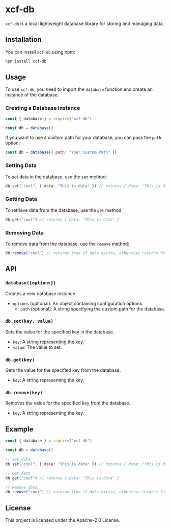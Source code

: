 # xcf-db

`xcf-db` is a local lightweight database library for storing and managing data.

## Installation

You can install `xcf-db` using npm:

```sh
npm install xcf-db
```

## Usage

To use `xcf-db`, you need to import the `database` function and create an instance of the database.

### Creating a Database Instance

```javascript
const { database } = require("xcf-db")

const db = database()
```

If you want to use a custom path for your database, you can pass the `path` option:

```javascript
const db = database({ path: "Your Custom Path" })
```

### Setting Data

To set data in the database, use the `set` method:

```javascript
db.set("cool", { data: "This is data" }) // returns { data: "This is data" }
```

### Getting Data

To retrieve data from the database, use the `get` method:

```javascript
db.get("cool") // returns { data: "This is data" }
```

### Removing Data

To remove data from the database, use the `remove` method:

```javascript
db.remove("cool") // returns true if data exists, otherwise returns false
```

## API

### `database({options})`

Creates a new database instance.

-   `options` (optional): An object containing configuration options.
    -   `path` (optional): A string specifying the custom path for the database.

### `db.set(key, value)`

Sets the value for the specified key in the database.

-   `key`: A string representing the key.
-   `value`: The value to set.

### `db.get(key)`

Gets the value for the specified key from the database.

-   `key`: A string representing the key.

### `db.remove(key)`

Removes the value for the specified key from the database.

-   `key`: A string representing the key.

## Example

```javascript
const { database } = require("xcf-db")

const db = database()

// Set data
db.set("cool", { data: "This is data" }) // returns { data: "This is data" }

// Get data
db.get("cool") // returns { data: "This is data" }

// Remove data
db.remove("cool") // returns true if data exists, otherwise returns false
```

## License

This project is licensed under the Apache-2.0 License.
